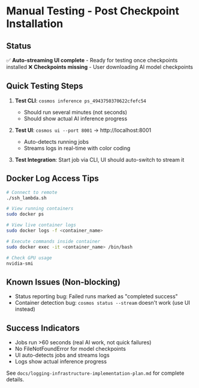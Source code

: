 # Manual Testing - Post Checkpoint Installation

## Status
✅ **Auto-streaming UI complete** - Ready for testing once checkpoints installed
❌ **Checkpoints missing** - User downloading AI model checkpoints

## Quick Testing Steps

1. **Test CLI**: `cosmos inference ps_4943750370622cfefc54`
   - Should run several minutes (not seconds)
   - Should show actual AI inference progress

2. **Test UI**: `cosmos ui --port 8001` → http://localhost:8001
   - Auto-detects running jobs
   - Streams logs in real-time with color coding

3. **Test Integration**: Start job via CLI, UI should auto-switch to stream it

## Docker Log Access Tips

```bash
# Connect to remote
./ssh_lambda.sh

# View running containers
sudo docker ps

# View live container logs
sudo docker logs -f <container_name>

# Execute commands inside container
sudo docker exec -it <container_name> /bin/bash

# Check GPU usage
nvidia-smi
```

## Known Issues (Non-blocking)
- Status reporting bug: Failed runs marked as "completed success"
- Container detection bug: `cosmos status --stream` doesn't work (use UI instead)

## Success Indicators
- Jobs run >60 seconds (real AI work, not quick failures)
- No FileNotFoundError for model checkpoints
- UI auto-detects jobs and streams logs
- Logs show actual inference progress

See `docs/logging-infrastructure-implementation-plan.md` for complete details.